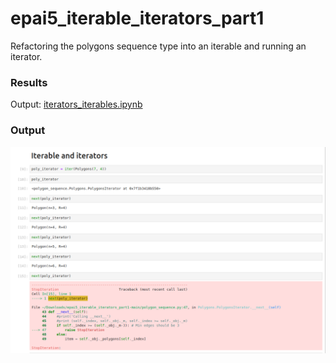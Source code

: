 # epai5_iterable_iterators_part1
Refactoring the polygons sequence type into an iterable and running an iterator.

### Results
Output: [iterators_iterables.ipynb](https://github.com/DimpleB0501/epai5_iterable_iterators_part1/blob/main/iterators_iterables.ipynb)

### Output
![op](results_iterator.png)
